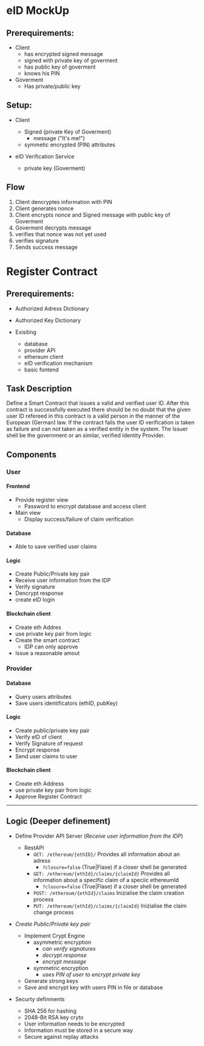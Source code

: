 # eID MockUp

## Prerequirements:

* Client
  * has encrypted signed message
  * signed with private key of goverment
  * has public key of goverment
  * knows his PIN
* Goverment
  * Has private/public key

## Setup:

* Client
  * Signed (private Key of Goverment)
    * message ("It's me!")
  * symmetic encrypted (PIN) attributes

* eID Verification Service
  * private key (Goverment)

## Flow

1. Client dencryptes information with PIN
2. Client generates nonce
3. Client encrypts nonce and Signed message with public key of Goverment
4. Goverment decrypts message
5. verifies that nonce was not yet used
6. verifies signature
7. Sends success message

# Register Contract

## Prerequirements:

* Authorized Adress Dictionary
* Authorized Key Dictionary

* Exisiting
  * database
  * provider API
  * ethereum client
  * eID verification mechanism
  * basic fontend


## Task Description

Define a Smart Contract that issues a valid and verified user ID.
After this contract is successfully executed there should be no 
doubt that the given user ID refereed in this contract is a valid
person in the manner of the European (German) law.
If the contract fails the user ID verification is taken as failure
and can not taken as a verified entity in the system.
The Issuer shell be the government or an similar, verified Identity Provider.

## Components

### User

#### Frontend

* Provide register view
  * Password to encrypt database and access client
* Main view
  * Display success/failure of claim verification


#### Database

* Able to save verified user claims

#### Logic

* Create Public/Private key pair
* Receive user information from the IDP
* Verify signature
* Dencrypt response
* create eID login

#### Blockchain client

* Create eth Addres
* use private key pair from logic
* Create the smart contract
  * IDP can only approve
* Issue a reasonable amout

### Provider

#### Database

* Query users attributes
* Save users identificators (ethID, pubKey)

#### Logic

* Create public/private key pair
* Verify eID of client
* Verify Signature of request
* Encrypt response
* Send user claims to user

#### Blockchain client

* Create eth Address
* use private key pair from logic
* Approve Register Contract

-----------------

## Logic (Deeper definement)

* Define Provider API Server (*Receive user information from the IDP*)
  * RestAPI
    * `GET: /ethereum/{ethID}/` Provides all information about an adress 
      * `?closure=false` (True|Flase) if a closer shell be generated
    * `GET: /ethereum/{ethId}/claims/{claimId}` Provides all information about a specific claim of a speciic ethereumId
      * `?closure=false` (True|Flase) if a closer shell be generated
    * `POST: /ethereum/{ethId}/claims` Inizialise the claim creation process
    * `PUT: /ethereum/{ethId}/claims/{claimId}` Inizialise the claim change process

* *Create Public/Private key pair*
  * Implement Crypt Engine
    * asymmetric encryption
      * *can verify signatures*
      * *decrypt response*
      * *encrypt message*
    * symmetric encryption
      * *uses PIN of user to encrypt private key*
  * Generate strong keys
  * Save and encrypt key with users PIN in file or database

* Securty definments
  * SHA 256 for hashing
  * 2048-Bit RSA key cryto
  * User information needs to be encrypted
  * Information must be stored in a secure way
  * Secure against replay attacks
